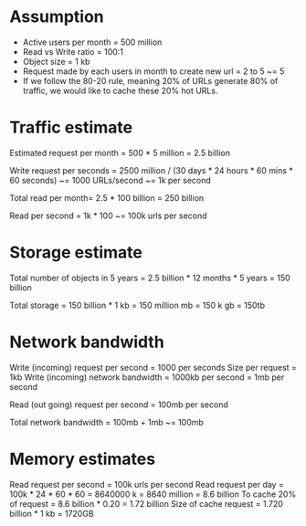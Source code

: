 # Assumption
- Active users per month = 500 million
- Read vs Write ratio = 100:1
- Object size = 1 kb
- Request made by each users in month to create new url = 2 to 5 ~= 5
- If we follow the 80-20 rule, meaning 20% of URLs generate 80% of traffic, we would like to cache these 20% hot URLs.

# Traffic estimate
Estimated request per month = 500 * 5 million = 2.5 billion

Write request per seconds = 2500 million / (30 days * 24 hours * 60 mins * 60 seconds) ~= 1000 URLs/second ~= 1k per second

Total read per month= 2.5 * 100 billion = 250 billion

Read per second = 1k * 100 ~= 100k urls per second

# Storage estimate
Total number of objects in 5 years = 2.5 billion * 12 months * 5 years = 150 billion

Total storage = 150 billion * 1 kb = 150 million mb = 150 k gb = 150tb

# Network bandwidth 
Write (incoming) request per second = 1000 per seconds
Size per request = 1kb
Write (incoming) network bandwidth = 1000kb per second = 1mb per second

Read (out going) request per second = 100mb per second

Total network bandwidth = 100mb + 1mb ~= 100mb

# Memory estimates
Read request per second = 100k urls per second
Read request per day = 100k * 24 * 60 * 60 = 8640000 k = 8640 million = 8.6 billion 
To cache 20% of request = 8.6 billion * 0.20 = 1.72 billion
Size of cache request = 1.720 billion * 1 kb = 1720GB






